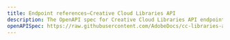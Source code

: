 ```yaml
---
title: Endpoint references—Creative Cloud Libraries API
description: The OpenAPI spec for Creative Cloud Libraries API endpoints, parameters, and responses.
openAPISpec: https://raw.githubusercontent.com/AdobeDocs/cc-libraries-api-spec/main/openapi.json
---
```


